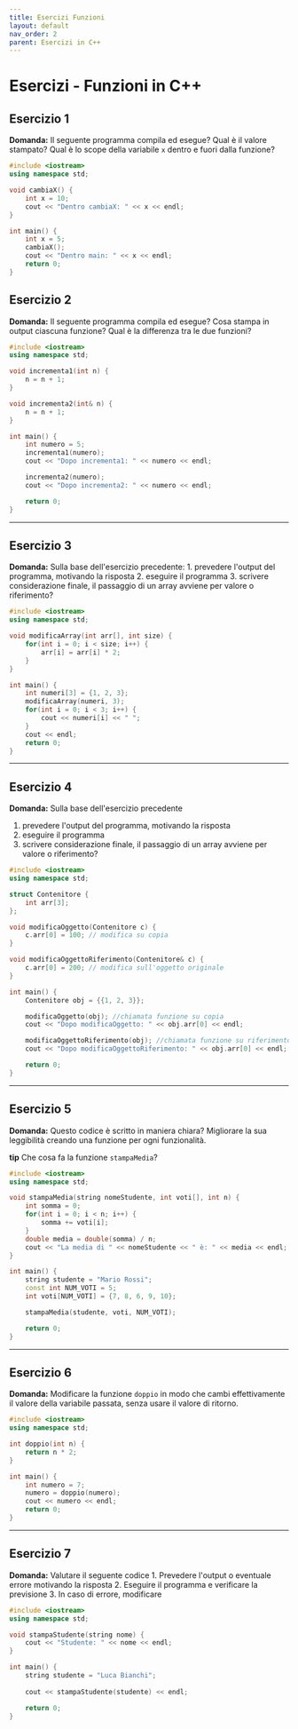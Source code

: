 ```yaml
---
title: Esercizi Funzioni
layout: default
nav_order: 2
parent: Esercizi in C++
---
```


# Esercizi - Funzioni in C++

## **Esercizio 1**

**Domanda:** Il seguente programma compila ed esegue? Qual è il valore stampato? Qual è lo scope della variabile `x` dentro e fuori dalla funzione?

```cpp
#include <iostream>
using namespace std;

void cambiaX() {
    int x = 10;
    cout << "Dentro cambiaX: " << x << endl;
}

int main() {
    int x = 5;
    cambiaX();
    cout << "Dentro main: " << x << endl;
    return 0;
}
```

## **Esercizio 2**

**Domanda:** Il seguente programma compila ed esegue? Cosa stampa in output ciascuna funzione? Qual è la differenza tra le due funzioni?

```cpp
#include <iostream>
using namespace std;

void incrementa1(int n) {
    n = n + 1;
}

void incrementa2(int& n) {
    n = n + 1;
}

int main() {
    int numero = 5;
    incrementa1(numero);
    cout << "Dopo incrementa1: " << numero << endl;

    incrementa2(numero);
    cout << "Dopo incrementa2: " << numero << endl;

    return 0;
}
```

---

## **Esercizio 3**

**Domanda:** Sulla base dell'esercizio precedente:
    1. prevedere l'output del programma, motivando la risposta
    2. eseguire il programma
    3. scrivere considerazione finale, il passaggio di un array avviene per valore o riferimento?

```cpp
#include <iostream>
using namespace std;

void modificaArray(int arr[], int size) {
    for(int i = 0; i < size; i++) {
        arr[i] = arr[i] * 2;
    }
}

int main() {
    int numeri[3] = {1, 2, 3};
    modificaArray(numeri, 3);
    for(int i = 0; i < 3; i++) {
        cout << numeri[i] << " ";
    }
    cout << endl;
    return 0;
}
```

---

## **Esercizio 4**

**Domanda:** Sulla base dell'esercizio precedente
1. prevedere l'output del programma, motivando la risposta
2. eseguire il programma
3. scrivere considerazione finale, il passaggio di un array avviene per valore o riferimento?

```cpp
#include <iostream>
using namespace std;

struct Contenitore {
    int arr[3];
};

void modificaOggetto(Contenitore c) {
    c.arr[0] = 100; // modifica su copia
}

void modificaOggettoRiferimento(Contenitore& c) {
    c.arr[0] = 200; // modifica sull'oggetto originale
}

int main() {
    Contenitore obj = {{1, 2, 3}};

    modificaOggetto(obj); //chiamata funzione su copia
    cout << "Dopo modificaOggetto: " << obj.arr[0] << endl;

    modificaOggettoRiferimento(obj); //chiamata funzione su riferimento
    cout << "Dopo modificaOggettoRiferimento: " << obj.arr[0] << endl;

    return 0;
}
```

***

## **Esercizio 5**

**Domanda:** Questo codice è scritto in maniera chiara? Migliorare la sua leggibilità creando una funzione per ogni funzionalità. 

**tip** Che cosa fa la funzione `stampaMedia`?

```cpp
#include <iostream>
using namespace std;

void stampaMedia(string nomeStudente, int voti[], int n) {
    int somma = 0;
    for(int i = 0; i < n; i++) {
        somma += voti[i];
    }
    double media = double(somma) / n;
    cout << "La media di " << nomeStudente << " è: " << media << endl;
}

int main() {
    string studente = "Mario Rossi";
    const int NUM_VOTI = 5;
    int voti[NUM_VOTI] = {7, 8, 6, 9, 10};

    stampaMedia(studente, voti, NUM_VOTI);

    return 0;
}
```

***

## **Esercizio 6**

**Domanda:** Modificare la funzione `doppio` in modo che cambi effettivamente il valore della variabile passata, senza usare il valore di ritorno.

```cpp
#include <iostream>
using namespace std;

int doppio(int n) {
    return n * 2;
}

int main() {
    int numero = 7;
    numero = doppio(numero);
    cout << numero << endl;
    return 0;
}
```

***

## **Esercizio 7**

**Domanda:** Valutare il seguente codice
    1. Prevedere l'output o eventuale errore motivando la risposta
    2. Eseguire il programma e verificare la previsione
    3. In caso di errore, modificare

```cpp
#include <iostream>
using namespace std;

void stampaStudente(string nome) {
    cout << "Studente: " << nome << endl;
}

int main() {
    string studente = "Luca Bianchi";
    
    cout << stampaStudente(studente) << endl;

    return 0;
}
```